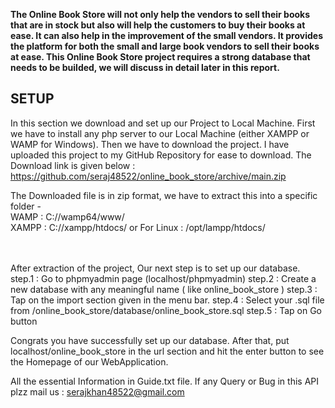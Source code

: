 <b>The Online Book Store will not only help the vendors to sell their books that are in stock but also will help the customers to buy their books at ease. It can also help in the improvement of the small vendors. It provides the platform for both the small and large book vendors to sell their books at ease. This Online Book Store project requires a strong database that needs to be builded, we will discuss in detail later in this report.</b>

## SETUP
In this section we download and set up our Project to Local Machine. First we have to install any php server to our Local Machine (either XAMPP or WAMP for Windows). Then we have to download the project. I have uploaded this project to my GitHub Repository for ease to download. The Download link is given below : 
https://github.com/seraj48522/online_book_store/archive/main.zip

The Downloaded file is in zip format, we have to extract this into a specific folder -<br>
WAMP : C://wamp64/www/ 		<br>
XAMPP : C://xampp/htdocs/ or For Linux : /opt/lampp/htdocs/<br><br><br>


After extraction of the project, Our next step is to set up our database. 
	step.1 : Go to phpmyadmin page (localhost/phpmyadmin)
step.2 : Create a new database with any meaningful name ( like 
    online_book_store )
	step.3 : Tap on the import section given in the menu bar.
	step.4 : Select your .sql file from
    /online_book_store/database/online_book_store.sql
	step.5 : Tap on Go button
  
  Congrats you have successfully set up our database. After that, put localhost/online_book_store in the url section and hit the enter button to see the Homepage of our WebApplication.

All the essential Information in Guide.txt file. If any Query or Bug in this API plzz mail us : serajkhan48522@gmail.com
